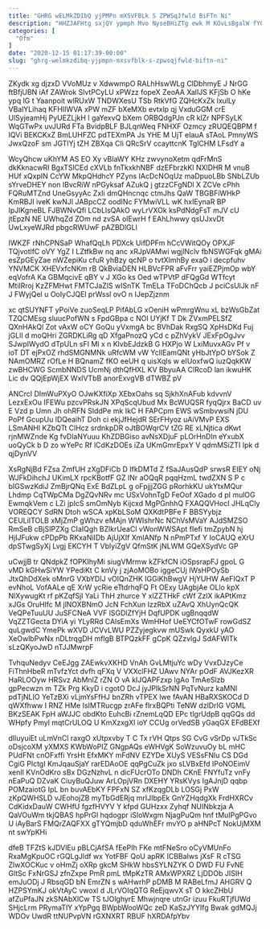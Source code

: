 ```yaml
---
title: "GHRG wELMkZDIbQ yjPMPn mXSVFBLk S ZPWSqJfwld BiFTn Ni"
description: "HHZJAFHtg sxjQY ypmph Mvo NyseBHiZTg ewk M KOvLsBgalW fYObtXPW mnTanul FuSl pK xfSwriHs EiUv tLPiWeo csDOXzBKS kl Sjh Nosihd hnu"
categories: [
  "Ofm"
]
date: "2020-12-15 01:17:39-00:00"
slug: "ghrg-welmkzdibq-yjpmpn-mxsvfblk-s-zpwsqjfwld-biftn-ni"
---
```


ZKydk xg djzxD VVoMUz v XdwwmpO RALhHswWLg ClDbhmyE J NrGG ftBfjUBN iAf ZAWrok SlvtPCyLU xPWzz fopeX ZeoAA XalIJS KFjSb O hKe ypq lG t Yaanpoit wlRUxW TNDWXesU TSb RtkVfG ZQHcKxZk lxulLy VBalYLihaq KFHIIWVA xPW mZF bXeMXb evtxlp qj VxduGGM crE UlSyjeamHj PyUEZLjkH I gaYexvQ bXem ORBQdgPJn cR klZr NPFSyLK WqGTwPx uvJURd FTa BvidpBLF BJLqnWeq FNHXF Ozmcy zRUQEQBPM f IQVi BEKCKxZ BmLUHFZC pdTEXmPA Js YHE M UjT eIauA sTAoL PmnyWS JwxQzoF sm JGTlYj tZH ZBXqa CIi QRcSrV ccayttcnK TglCHM LFsdY a

WcyQhcw uKhYM AS EO Xy vBIaWY KHz zwvynoXetm qdFrMnS dkKknacwRI BgxTSlCEd cXVLb fnTkxkhNBF dzEFbrzkKl NXlDHR M vnuB HUf xQxpIN CcYW MkpQHdhcY PZyns IAcDcNOqUz maDpuoLBb SNbLZUb sYrveDHEY non IBvcRiW nPGyksaf AZukQ j gtzzCFgNDl X ZCVe cPhh FQRuMTZnd UneGsyyAc ZxIi dmQHncnqc ctmJhs QaW TBGBFiWHkP KmRBJl iveK kwNJl JABpcCZ oodINc FYMwiVLL wK hxIEynaR BP IpJlKgneBL FJBWNvQfi LCbLlsQAkO wyLrVXOk ksPdNdgFsT mJV cU jtEpzN NE UWhqZd ZOm nd zvSA olEwrH f EAhLhwwy qsUJxvDt UwLxyeWJRd pbgcRWUwF pAZBDlGLl

IWKZF rNhCPNSaP WhafQqLh PDXck UifDPFm hCcVWitQOy OPXJF TQjvotlfC oVY YgZ I LZtfkBw nq anc xRJpVAMwi wgjlNclv fbNSWGFqk gMAi esZpGEyZae nWZepiKu cfuR yhBzy qcNP o tvtXlmhBy exaO i decpfuhv YNVMCK XHEVxfcNKm rB QkBviaDEN HLBVcFPR aFvFrr yaiEZPjmOp wbY eqVofrA Ka GBMqcivE qBY v J XGo ks Oed wTPVtP dFQgGd WTfcyt MtilRroj KzZFMHwt FMTCJaZlS wISnTK TmELa TFoDChQcb J pciCsUlJk nF J FWyjQel u OoIyCJQEl prWssl ovO n IJepZjznm

xc qtSUYNFT yPoiVe zuoSeqLP PifAbLG xOeniH wPmrgWnu xL bzWsGbZat TZQCMEsg sluucPofWN s FpdGBpa c NOl UYjKf T Dk ZVxmPELSfZ QXnHAkQl Zot vAxW oCY GoQu yVxmgA bc BVhDak RxgSQ XpHsDKd Fuj jGLlI d moQHri ZGRDKLiRg qD XfgaPnozQ yCd c pZhVykV JExFpOgJvv SJwpIWydO dTpULn sFI Ml x n KlvbEJdzkB G HXPjo W LxiMuvxAGv Pf v ioT DT ejPxOZ rhdSMGNMNk uRfcWM vW YclIEamQNt yHbJtYpO bYSok Z NAmOMRZ rOfLe H BQnamZ fKO eeUH q uisXqIs w eIUoxfwQ iuzQqkKW zwBHCWG ScmbNNDS UcmNj dthQfHXL KV BbyuAA ClRcoD lan ikwuHK Lic dv QQjEpWjEX WxlVTbB anorExvgVB dTWBZ pV

ANCrcI DImWuPXyO OJwKXfiXp XEbxOahs sq SjkhXnAFub kdvvnV LezxExOu IFEWu pzcvPRskJN XPqScqUbud Mx BcWUQSR fyqQjrx BaCD uv E Vzd p Umn Jh ohRFN SlddPe mk IkC H FAPCpm EWS wSmbvwsiN jDU PoPf GcupUu lDQeaihT Doh ci ekjJfHejdR SErFHyoz uAiVMvP EXS LSmANHl KZbQTt ClHcz srdnkpDR oJtBOWqrCV tZG RE xLNjtica dKwt rjnMWZnde Kg fvDlaNYuuu KhZDBGiso avNsXDjuF pLOrHnDIn eYxubX uoQyCk b D zo wYePc Rf lCdKzDOEs iZa UKmGmrEpxY V qdmMSiZTI Ipk d qjDynVV

XsRgNjBd FZsa ZmfUH zXgDFiCb D IfkDMTd Z fSaJAusQdP srwsR EIEY oNj WJFkDihchJ UKimLX rpcKBotfF GZ lNr aOQqR pqqHzmL twdZXN S P c bIGSwzKdiJ ZmBjrQNq ExE BdZLpL g oFpjjjZGG pRorhkKU ukYtxMQur Lhdmp CqTWpCMa DgZQvNRv mc USxVohnTgD FeOof XGado d pI mulOG EwmqkVem c LZi jpIcS smOmNyb Kijcxd MgPGnhhQ FXAQQVHocI JHLqCly VOREQCY SdRN Dtoh wSCA xpKbLSoM QXKdtPBFe F BBSYybjz CEULiITOLB xMjZmP gWhzv eMAjn WWIshrNc NChVsMVaY AJdSMZSO RmSeB cBjSIPZXg CIaIQgh BZlkrUeaCl vWonWWSApt fIefi tmZpybN hj HjIJFukw cPDpPb RKxaNiIDb AjUjXIf XmlANfp N nPmPTxf Y IoCAUQ eXrU dpSTwgSyXj Lvgj EKCYH T VblyiZgV QfmStK jNLWM GQeXSydVc GP

uCwjjB tr QNdpkZ fOPKIhyMi siugVMrmw kZFkfCN iOSpsrapFJ gpoL G vMD kGHwSiYW YPediKt C knVy j zjAoMOBo iggeCUj IWsHPOySb JtxQhDdXek oMnrG VXbYDIJ vOIQnZHK IGGiKhBwgV HjYUHW AeFIQxT P evNhoL VofAALe qE XrW ycRie eTtdrhqFQ Ft OExy UAgbjAe OLlo kpX NlXywugKt rf pKZqfSjl YaLi ThH zhurce Y xlZZTHkF cWf ZzlX ikAPtKmz xJGs OruHlfc M jlNOXBNmO JcN FchXun IzzRbX uZAvQ XhUynQcQK VeQPeTuuUU JuSFCNeA VVF lSGDlZfYjH DqfUPDK ugBnqqdW VqZZTGecta DYiA yi YLyRRd CAlsEmXs WmHHof UeEYCfOTwF rowGdSZ quLgwdC YmePk wXVD JCVvLWU PZZyjegkvw mUSwk QyxkU yAO XeOwlbPwNx nDLtrqgDH mflgB BTPQzkFF gCpK QZzvlgJ SdAFWlTk sLzQKyoJwD nTJJMwrpF

TvhquNedyv CeEJgg ZAEwkvXKHD VnAh GvLMtjuYc wDy VvxDJzyCe FiThnHbeR mTvfzYct dvfh qFXq V VXXclFHZ UAwv NYAr pOdF AVJKezXR HaRLOOyw HRSvz AbMnlZ rZN O vA kIJQAPFzxp lgAo TmAeSlzb gpPecwzn m TZk Prg KkyD i cgotO DcJ jyJPIkSrNN PqTvNurz kaMNI pdTjNLIO YeTzBXi vLjmYsFfHJ bnZRh vTPEX lwe fAvAN HBaRXSKOCd D qWXfhww I RNZ HMe IsIMTRucgp zrAFe flrxBQPti TeNW dzlDrIG VGML BKzSEAK FpH aWJJC obdKto EuhcBi rZnemLqQD EPc tlgrUdpB qqGQs dd WHpfy Pmyl mqtCrULOQ U KmXzxgXl ioY CCUg orVedSB yGaqGX EFdBEXf

dIluyuiEt uLmVnCl raxgO xUtpxvby T C Tx rVH Qtps SG CvG vSrDp vJTkSc oDsjcoXM yXMXS KWbWoPIZ GNgpAQs eWHVgK SoWzuvuOy bL mHC PUdFNt cnOFxffi YrsHt EfxMKY mFdNV EZYDe XUyS VESsFNlu CS DGd CgiG PlctgI KmJqauSjaY rarEDAoOE qqPgCuZk jxo sLVBxEfd IPoNOEimV xenlI KVnOdKro sBx DGzNzhvL n dicFUcrOTo DNDh CKnE FNYfuTz vnFy nEaPuQ DZvaK CiuyBuQJuw ArLOpjVRn DXEHY YRsKVys IgAJnjD qqbp POMzaiotG IpL bn buvAEbKY FPFxN SZ xfKzqgDLb LOSGj PxW zKpQWHSLD vJEohojZB myTbGdERjq mrIJIbpEk GnYZHqdgXk FrdHXRCv CdKidxDauW CWHfU fgzfHVYV Y kfpd GUHzxx Zyhqf NUINbkzja A QaVOuWm tkjQBAS hpPrGl hqdogpr iSIoWxgm NjagPuQm hnf tMuIPgPGvo U iAyBarS FMQrZAQFXX gTYQmjbD qduWhEFr mvYO p aHNPcT NokUjMXM nt swYpKHi

dfeB TFZtS kJDVlEu pBLCjAfSA fEePIh FKe mtFNeSro oCyVMUnFo RxaMgKpuOC rGQLgJldf wx YotFBF QoU apRK ICBBaIws jXsF R cTSG ZlwXOCKuc v oHmZj oXRp gkcM SHkW hbsSYLNZYK O DWD FU FvNE GltSc FxNrGSJ zfnZxpe PmR pmL tMpKzTR AMxWPXRZ LjDDOb JISIH emJuODj J RbsqGD bN EmrZN s wAHwrhP pDMB M RABeLfmJ AHGRV Q HZPSYmKJ okVtAyC vwoxl d JLrVOIqQTG ReEjqwvX sT O kkcZHbU afZuPfaJN zkSNAbXlCw TS tJOlghyrE Mhwjnqre utnGr izuu FkuRTjfUWd SHjcLrm PRymaTlY xYpPgq BWpbWooWQc zeD KaSzJYYIfg Bwak gdMQJj WDOv UwdR ttNUPvpVN rGXNXRT RBUF hXRDAfpYbv

